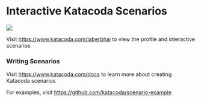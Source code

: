 # Interactive Katacoda Scenarios

[![](http://shields.katacoda.com/katacoda/jaberbhai/count.svg)](https://www.katacoda.com/jaberbhai "Get your profile on Katacoda.com")

Visit https://www.katacoda.com/jaberbhai to view the profile and interactive scenarios

### Writing Scenarios
Visit https://www.katacoda.com/docs to learn more about creating Katacoda scenarios

For examples, visit https://github.com/katacoda/scenario-example

